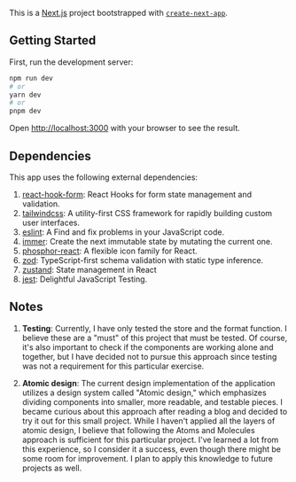 This is a [Next.js](https://nextjs.org/) project bootstrapped with [`create-next-app`](https://github.com/vercel/next.js/tree/canary/packages/create-next-app).

## Getting Started

First, run the development server:

```bash
npm run dev
# or
yarn dev
# or
pnpm dev
```

Open [http://localhost:3000](http://localhost:3000) with your browser to see the result.

## Dependencies

This app uses the following external dependencies:

1. [react-hook-form](https://github.com/react-hook-form/react-hook-form): React Hooks for form state management and validation.
2. [tailwindcss](https://github.com/tailwindlabs/tailwindcss): A utility-first CSS framework for rapidly building custom user interfaces.
3. [eslint](https://github.com/eslint/eslint): A Find and fix problems in your JavaScript code.
4. [immer](https://github.com/immerjs/immer): Create the next immutable state by mutating the current one.
5. [phosphor-react](https://github.com/phosphor-icons/react): A flexible icon family for React.
6. [zod](https://github.com/colinhacks/zod): TypeScript-first schema validation with static type inference.
7. [zustand](https://github.com/pmndrs/zustand): State management in React
8. [jest](https://github.com/jestjs/jest): Delightful JavaScript Testing.

## Notes

1. **Testing**: Currently, I have only tested the store and the format function. I believe these are a "must" of this project that must be tested. Of course, it's also important to check if the components are working alone and together, but I have decided not to pursue this approach since testing was not a requirement for this particular exercise.

2. **Atomic design**: The current design implementation of the application utilizes a design system called "Atomic design," which emphasizes dividing components into smaller, more readable, and testable pieces. I became curious about this approach after reading a blog and decided to try it out for this small project. While I haven't applied all the layers of atomic design, I believe that following the Atoms and Molecules approach is sufficient for this particular project. I've learned a lot from this experience, so I consider it a success, even though there might be some room for improvement. I plan to apply this knowledge to future projects as well.

